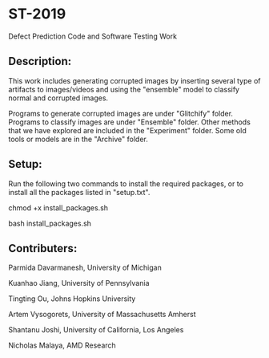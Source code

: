 # ST-2019
Defect Prediction Code and Software Testing Work


## Description:

This work includes generating corrupted images by inserting several type of artifacts to images/videos and using the "ensemble" model to classify normal and corrupted images.


Programs to generate corrupted images are under "Glitchify" folder. Programs to classify images are under "Ensemble" folder. Other methods that we have explored are included in the "Experiment" folder. Some old tools or models are in the "Archive" folder.


## Setup:

Run the following two commands to install the required packages, or to install all the packages listed in "setup.txt".

chmod +x install_packages.sh

bash install_packages.sh


## Contributers:

Parmida Davarmanesh, University of Michigan

Kuanhao Jiang, University of Pennsylvania

Tingting Ou, Johns Hopkins University

Artem Vysogorets, University of Massachusetts Amherst

Shantanu Joshi, University of California, Los Angeles

Nicholas Malaya, AMD Research
